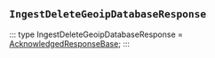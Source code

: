 ## `IngestDeleteGeoipDatabaseResponse`
:::
type IngestDeleteGeoipDatabaseResponse = [AcknowledgedResponseBase](./AcknowledgedResponseBase.md);
:::
